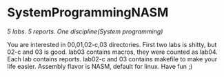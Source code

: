 # SystemProgrammingNASM
*5 labs. 5 reports. One discipline(System programming)*

You are interested in 00,01,02-c,03 directories. 
First two labs is shitty, but 02-c and 03 is good. lab03 contains macros, they were counted as lab04.
Each lab contains reports. lab02-c and 03 contains makefile to make your life easier. Assembly flavor is NASM, default for linux.
Have fun ;)
